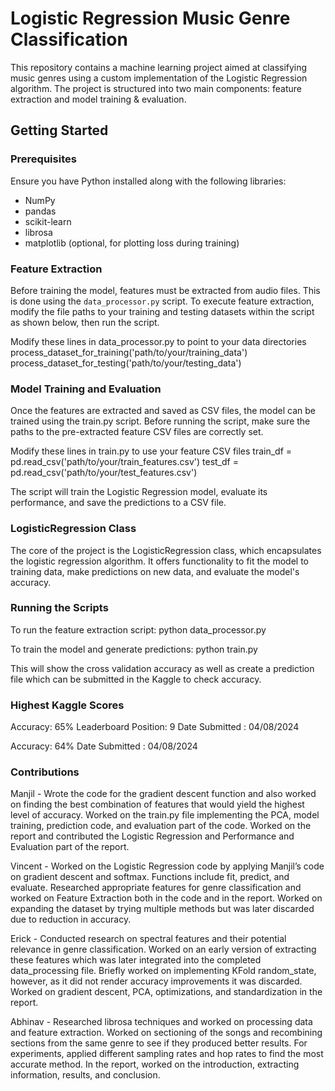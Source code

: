 # Logistic Regression Music Genre Classification

This repository contains a machine learning project aimed at classifying music genres using a custom implementation of the Logistic Regression algorithm. The project is structured into two main components: feature extraction and model training & evaluation.

## Getting Started

### Prerequisites
Ensure you have Python installed along with the following libraries:
- NumPy
- pandas
- scikit-learn
- librosa
- matplotlib (optional, for plotting loss during training)

### Feature Extraction
Before training the model, features must be extracted from audio files. This is done using the `data_processor.py` script. To execute feature extraction, modify the file paths to your training and testing datasets within the script as shown below, then run the script.

Modify these lines in data_processor.py to point to your data directories
process_dataset_for_training('path/to/your/training_data')
process_dataset_for_testing('path/to/your/testing_data')


### Model Training and Evaluation
Once the features are extracted and saved as CSV files, the model can be trained using the train.py script. Before running the script, make sure the paths to the pre-extracted feature CSV files are correctly set. 

Modify these lines in train.py to use your feature CSV files
train_df = pd.read_csv('path/to/your/train_features.csv')
test_df = pd.read_csv('path/to/your/test_features.csv')

The script will train the Logistic Regression model, evaluate its performance, and save the predictions to a CSV file.

### LogisticRegression Class
The core of the project is the LogisticRegression class, which encapsulates the logistic regression algorithm. It offers functionality to fit the model to training data, make predictions on new data, and evaluate the model's accuracy.

### Running the Scripts
To run the feature extraction script:
python data_processor.py

To train the model and generate predictions:
python train.py

This will show the cross validation accuracy as well as create a prediction file which can be submitted in the Kaggle to check accuracy.

### Highest Kaggle Scores
Accuracy: 65% Leaderboard Position: 9 Date Submitted : 04/08/2024

Accuracy: 64% Date Submitted : 04/08/2024

### Contributions
Manjil - Wrote the code for the gradient descent function and also worked on finding the best combination of features that would yield the highest level of accuracy. Worked on the train.py file implementing the PCA, model training, prediction code, and evaluation part of the code. Worked on the report and contributed the Logistic Regression and Performance and Evaluation part of the report. 

Vincent - Worked on the Logistic Regression code by applying Manjil’s code on gradient descent and softmax. Functions include fit, predict, and evaluate. Researched appropriate features for genre classification and worked on Feature Extraction both in the code and in the report. Worked on expanding the dataset by trying multiple methods but was later discarded due to reduction in accuracy. 

Erick - Conducted research on spectral features and their potential relevance in genre classification. Worked on an early version of extracting these features which was later integrated into the completed data_processing file. Briefly worked on implementing KFold random_state, however, as it did not render accuracy improvements it was discarded. Worked on gradient descent, PCA, optimizations, and standardization in the report.

Abhinav - Researched librosa techniques and worked on processing data and feature extraction. Worked on sectioning of the songs and recombining sections from the same genre to see if they produced better results. For experiments, applied different sampling rates and hop rates to find the most accurate method. In the report, worked on the introduction, extracting information, results, and conclusion.


